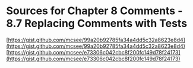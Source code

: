 # Sources for Chapter 8 Comments - 8.7 Replacing Comments with Tests

[https://gist.github.com/mcsee/99a20b92785fa34a4dd5c32a8623e8d4](https://gist.github.com/mcsee/99a20b92785fa34a4dd5c32a8623e8d4)
[https://gist.github.com/mcsee/e73306c042cbc8f200fc149d78f24173](https://gist.github.com/mcsee/e73306c042cbc8f200fc149d78f24173)